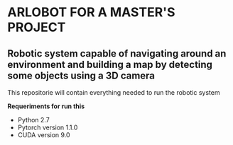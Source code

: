 # ARLOBOT FOR A MASTER'S PROJECT 

## Robotic system capable of navigating around an environment and building a map by detecting some objects using a 3D camera 

This repositorie will contain everything needed to run the robotic system

**Requeriments for run this**

- Python 2.7
- Pytorch version 1.1.0
- CUDA version 9.0
